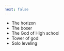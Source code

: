 ```yaml
---
next: false
---
```


- The horizon
- The boxer
- The God of High school
- Tower of god
- Solo leveling
